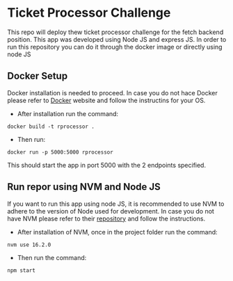 # Ticket Processor Challenge

This repo will deploy thew ticket processor challenge for the fetch backend position.
This app was developed using Node JS and express JS. In order to run this repository you
can do it through the docker image or directly using node JS

## Docker Setup

Docker installation is needed to proceed. In case you do not hace Docker please refer to
[Docker](https://www.docker.com) website and follow the instructins for your OS.

- After installation run the command:

`docker build -t rprocessor .`

- Then run:

`docker run -p 5000:5000 rprocessor`

This should start the app in port 5000 with the 2 endpoints specified.

## Run repor using NVM and Node JS

If you want to run this app using node JS, it is recommended to use NVM to adhere to the version of Node
used for development. In case you do not have NVM please refer to their [repository](https://github.com/nvm-sh/nvm) and follow
the instructions.

- After installation of NVM, once in the project folder run the command:

`nvm use 16.2.0`

- Then run the command:

`npm start`
